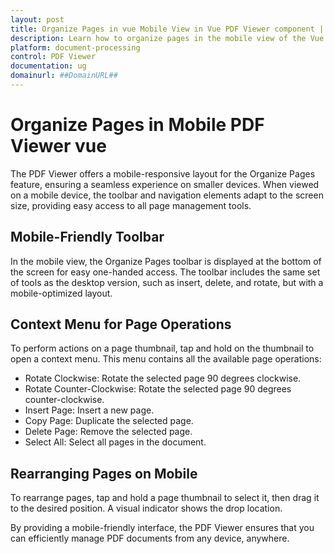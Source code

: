 ```yaml
---
layout: post
title: Organize Pages in vue Mobile View in Vue PDF Viewer component | Syncfusion
description: Learn how to organize pages in the mobile view of the Vue PDF Viewer, including rotating, rearranging, inserting, deleting, and copying pages on mobile devices.
platform: document-processing
control: PDF Viewer
documentation: ug
domainurl: ##DomainURL##
---
```


# Organize Pages in Mobile PDF Viewer vue

The PDF Viewer offers a mobile-responsive layout for the Organize Pages feature, ensuring a seamless experience on smaller devices. When viewed on a mobile device, the toolbar and navigation elements adapt to the screen size, providing easy access to all page management tools.

## Mobile-Friendly Toolbar

In the mobile view, the Organize Pages toolbar is displayed at the bottom of the screen for easy one-handed access. The toolbar includes the same set of tools as the desktop version, such as insert, delete, and rotate, but with a mobile-optimized layout.

## Context Menu for Page Operations

To perform actions on a page thumbnail, tap and hold on the thumbnail to open a context menu. This menu contains all the available page operations:

- Rotate Clockwise: Rotate the selected page 90 degrees clockwise.
- Rotate Counter-Clockwise: Rotate the selected page 90 degrees counter-clockwise.
- Insert Page: Insert a new page.
- Copy Page: Duplicate the selected page.
- Delete Page: Remove the selected page.
- Select All: Select all pages in the document.

## Rearranging Pages on Mobile

To rearrange pages, tap and hold a page thumbnail to select it, then drag it to the desired position. A visual indicator shows the drop location.

By providing a mobile-friendly interface, the PDF Viewer ensures that you can efficiently manage PDF documents from any device, anywhere.
